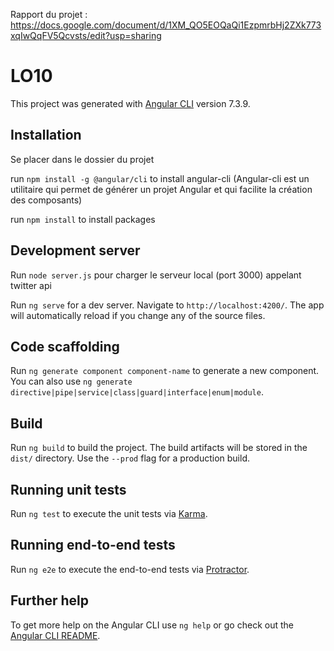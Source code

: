 Rapport du projet :
https://docs.google.com/document/d/1XM_QO5EOQaQi1EzpmrbHj2ZXk773xqIwQqFV5Qcvsts/edit?usp=sharing

# LO10

This project was generated with [Angular CLI](https://github.com/angular/angular-cli) version 7.3.9.




## Installation
Se placer dans le dossier du projet

run `npm install -g @angular/cli` to install angular-cli   (Angular-cli est un utilitaire qui permet de générer un projet Angular et qui facilite la création des composants)

run `npm install` to install packages

## Development server

Run `node server.js` pour charger le serveur local (port 3000) appelant twitter api

Run `ng serve` for a dev server. Navigate to `http://localhost:4200/`. The app will automatically reload if you change any of the source files.

## Code scaffolding

Run `ng generate component component-name` to generate a new component. You can also use `ng generate directive|pipe|service|class|guard|interface|enum|module`.

## Build

Run `ng build` to build the project. The build artifacts will be stored in the `dist/` directory. Use the `--prod` flag for a production build.

## Running unit tests

Run `ng test` to execute the unit tests via [Karma](https://karma-runner.github.io).

## Running end-to-end tests

Run `ng e2e` to execute the end-to-end tests via [Protractor](http://www.protractortest.org/).

## Further help

To get more help on the Angular CLI use `ng help` or go check out the [Angular CLI README](https://github.com/angular/angular-cli/blob/master/README.md).
